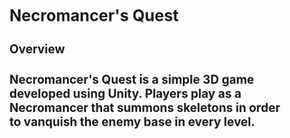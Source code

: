 # Necromancer's Quest

## Overview
**Necromancer's Quest** is a simple 3D game developed using Unity. Players play as a Necromancer that summons skeletons in order to vanquish the enemy base in every level.
---
